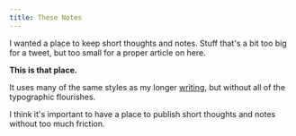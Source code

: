 ```yaml
---
title: These Notes
---
```


I wanted a place to keep short thoughts and notes. Stuff that's a bit too big for a tweet, but too small for a proper article on here.

**This is that place.**

It uses many of the same styles as my longer [writing](/writing), but without all of the typographic flourishes.

I think it's important to have a place to publish short thoughts and notes without too much friction.